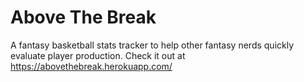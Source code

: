 # Above The Break

A fantasy basketball stats tracker to help other fantasy nerds quickly evaluate player production.
Check it out at https://abovethebreak.herokuapp.com/
